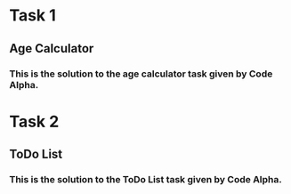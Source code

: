 # Task 1 
## Age Calculator

### This is the solution to the age calculator task given by Code Alpha.


# Task 2
## ToDo List

### This is the solution to the ToDo List task given by Code Alpha.


